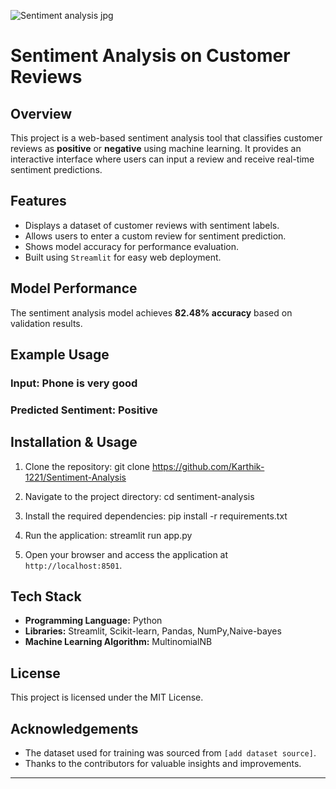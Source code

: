 ![Sentiment analysis jpg](https://github.com/user-attachments/assets/d7cf9df3-fbed-49d1-8190-e8a93788ccb2)

# Sentiment Analysis on Customer Reviews

## Overview
This project is a web-based sentiment analysis tool that classifies customer reviews as **positive** or **negative** using machine learning. It provides an interactive interface where users can input a review and receive real-time sentiment predictions.

## Features
- Displays a dataset of customer reviews with sentiment labels.
- Allows users to enter a custom review for sentiment prediction.
- Shows model accuracy for performance evaluation.
- Built using `Streamlit` for easy web deployment.

## Model Performance
The sentiment analysis model achieves **82.48% accuracy** based on validation results.

## Example Usage
### Input: Phone is very good
### Predicted Sentiment: Positive


## Installation & Usage
1. Clone the repository: git clone https://github.com/Karthik-1221/Sentiment-Analysis
2. Navigate to the project directory: cd sentiment-analysis
3. Install the required dependencies: pip install -r requirements.txt
4. Run the application: streamlit run app.py

5. Open your browser and access the application at `http://localhost:8501`.

## Tech Stack
- **Programming Language:** Python
- **Libraries:** Streamlit, Scikit-learn, Pandas, NumPy,Naive-bayes
- **Machine Learning Algorithm:** MultinomialNB

## License
This project is licensed under the MIT License.

## Acknowledgements
- The dataset used for training was sourced from `[add dataset source]`.
- Thanks to the contributors for valuable insights and improvements.

---



